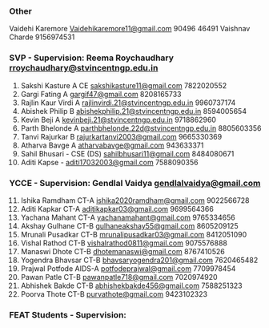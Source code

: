 ### Other
Vaidehi Karemore Vaidehikaremore11@gmail.com 90496 46491
Vaishnav Charde 9156974531

### SVP - Supervision: Reema Roychaudhary rroychaudhary@stvincentngp.edu.in
1. Sakshi Kasture A CE sakshikasture11@gmail.com 7822020552
2. Gargi Fating A gargif47@gmail.com 8208165733
3. Rajlin Kaur Virdi A rajlinvirdi.21@stvincentngp.edu.in 9960737174
4. Abishek Philip B abishekphilip.21@stvincentngp.edu.in 8594005654
5. Kevin Beji A kevinbeji.21@stvincentngp.edu.in 9718862960
6. Parth Bhelonde A parthbhelonde.22d@stvincentngp.edu.in 8805603356
7. Tanvi Rajurkar B rajurkartanvi2003@gmail.com 9665330369
8. Atharva Bavge A atharvabavge@gmail.com 943633371
9. Sahil Bhusari - CSE (DS) sahilbhusari11@gmail.com 8484080671
10. Aditi Kapse - aditi17032003@gmail.com 7588090356

### YCCE - Supervision: Gendlal Vaidya gendlalvaidya@gmail.com
11. Ishika Ramdham 	CT-A 	ishika2020ramdham@gmail.com	9022566728
12. Aditi Kapkar CT-A 	aditikapkar03@gmail.com 9699564366
13. Yachana Mahant CT-A 		yachanamahant@gmail.com	9765334656
14. Akshay Gulhane CT-B		gulhaneakshay55@gmail.com	8605209125
15. Mrunali Pusadkar CT-B		mrunalipusadkar03@gmail.com	8412051090
16. Vishal Rathod CT-B		vishalrathod0811@gmail.com	9075576888
17. Manaswi Dhote CT-B			dhotemanaswi@gmail.com 8767410526
18. Yogendra Bhavsar	CT-B	bhavsaryogendra201@gmail.com	7620465482
19. Prajwal Potfode	AIDS-A	potfodeprajwal@gmail.com	7709978454
20. Pawan Patle CT-B		pawanpatle718@gmail.com	7020974920
21. Abhishek Bakde	CT-B	abhishekbakde456@gmail.com	7588251323
22. Poorva Thote	CT-B		purvathote@gmail.com 9423102323

### FEAT Students - Supervision:
